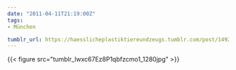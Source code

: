 ```yaml
---
date: "2011-04-11T21:19:00Z"
tags:
- München

tumblr_url: https://haesslicheplastiktiereundzeugs.tumblr.com/post/14923602660
---
```

{{< figure src="tumblr_lwxc67Ez8P1qbfzcmo1_1280jpg" >}} 
